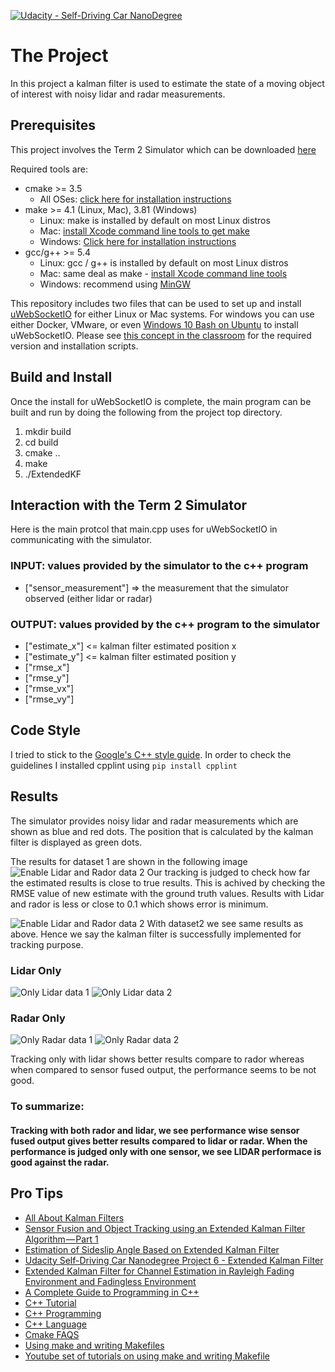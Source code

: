 [![Udacity - Self-Driving Car NanoDegree](https://s3.amazonaws.com/udacity-sdc/github/shield-carnd.svg)](http://www.udacity.com/drive)

# The Project
In this project a kalman filter is used to estimate the state of a moving object of interest with noisy lidar and radar measurements. 

[//]: # (Image References)

[image1]: ./images/term2_simulator_dataset1.png "Result of Dataset 1"
[image2]: ./images/term2_simulator_dataset2.png "Result of Dataset 2"

## Prerequisites

This project involves the Term 2 Simulator which can be downloaded [here](https://github.com/udacity/self-driving-car-sim/releases)

Required tools are:
* cmake >= 3.5
  * All OSes: [click here for installation instructions](https://cmake.org/install/)
* make >= 4.1 (Linux, Mac), 3.81 (Windows)
  * Linux: make is installed by default on most Linux distros
  * Mac: [install Xcode command line tools to get make](https://developer.apple.com/xcode/features/)
  * Windows: [Click here for installation instructions](http://gnuwin32.sourceforge.net/packages/make.htm)
* gcc/g++ >= 5.4
  * Linux: gcc / g++ is installed by default on most Linux distros
  * Mac: same deal as make - [install Xcode command line tools](https://developer.apple.com/xcode/features/)
  * Windows: recommend using [MinGW](http://www.mingw.org/)

This repository includes two files that can be used to set up and install [uWebSocketIO](https://github.com/uWebSockets/uWebSockets) for either Linux or Mac systems. For windows you can use either Docker, VMware, or even [Windows 10 Bash on Ubuntu](https://www.howtogeek.com/249966/how-to-install-and-use-the-linux-bash-shell-on-windows-10/) to install uWebSocketIO. Please see [this concept in the classroom](https://classroom.udacity.com/nanodegrees/nd013/parts/40f38239-66b6-46ec-ae68-03afd8a601c8/modules/0949fca6-b379-42af-a919-ee50aa304e6a/lessons/f758c44c-5e40-4e01-93b5-1a82aa4e044f/concepts/16cf4a78-4fc7-49e1-8621-3450ca938b77) for the required version and installation scripts.

## Build and Install
Once the install for uWebSocketIO is complete, the main program can be built and run by doing the following from the project top directory.

1. mkdir build
2. cd build
3. cmake ..
4. make
5. ./ExtendedKF

## Interaction with the Term 2 Simulator

Here is the main protcol that main.cpp uses for uWebSocketIO in communicating with the simulator.

### INPUT: values provided by the simulator to the c++ program

* ["sensor_measurement"] => the measurement that the simulator observed (either lidar or radar)

### OUTPUT: values provided by the c++ program to the simulator

* ["estimate_x"] <= kalman filter estimated position x
* ["estimate_y"] <= kalman filter estimated position y
* ["rmse_x"]
* ["rmse_y"]
* ["rmse_vx"]
* ["rmse_vy"]


## Code Style
I tried to stick to the [Google's C++ style guide](https://google.github.io/styleguide/cppguide.html).
In order to check the guidelines I installed cpplint using 
`pip install cpplint`


## Results
The simulator provides noisy lidar and radar measurements which are shown as blue and red dots. The position that is calculated by the kalman filter is displayed as green dots.

The results for dataset 1 are shown in the following image
![Enable Lidar and Rador data 2](images/RMSE_L_R_DS1.PNG)
Our tracking is judged to check how far the estimated results is close to true results. This is achived by checking the RMSE value of new estimate with the ground truth values.
Results with Lidar and rador is less or close to 0.1 which shows error is minimum.

![Enable Lidar and Rador data 2](images/RMSE_L_R_DS2.PNG)
With dataset2 we see same results as above. Hence we say the kalman filter is successfully implemented for tracking purpose.

### Lidar Only
![Only Lidar data 1](images/RMSE_L_DS1.PNG)
![Only Lidar data 2](images/RMSE_L_DS2.PNG)

### Radar Only
![Only Radar data 1](images/RMSE_R_DS1.PNG)
![Only Radar data 2](images/RMSE_R_DS2.PNG)

Tracking only with lidar shows better results compare to rador whereas when compared to sensor fused output, the performance seems to be not good.

### To summarize:
#### Tracking with both rador and lidar, we see performance wise sensor fused output gives better results compared to lidar or radar. When the performance is judged only with one sensor, we see LIDAR performace is good against the radar.
## Pro Tips

* [All About Kalman Filters](https://medium.com/self-driving-cars/all-about-kalman-filters-8924abe3aa88)
* [Sensor Fusion and Object Tracking using an Extended Kalman Filter Algorithm — Part 1](https://medium.com/@mithi/object-tracking-and-fusing-sensor-measurements-using-the-extended-kalman-filter-algorithm-part-1-f2158ef1e4f0)
* [Estimation of Sideslip Angle Based on Extended Kalman Filter](https://www.hindawi.com/journals/jece/2017/5301602/)
* [Udacity Self-Driving Car Nanodegree Project 6 - Extended Kalman Filter](http://jeremyshannon.com/2017/04/21/udacity-sdcnd-extended-kalman-filter.html)
* [Extended Kalman Filter for Channel Estimation in Rayleigh Fading Environment and Fadingless Environment](https://www.ijser.org/paper/Extended-Kalman-Filter-for-Channel-Estimation-in-Rayleigh-Fading-Environment-and-Fadingless-Environment.html)
* [A Complete Guide to Programming in C++](http://www.lmpt.univ-tours.fr/~volkov/C++.pdf)
* [C++ Tutorial](https://www.tutorialspoint.com/cplusplus/index.htm)
* [C++ Programming](https://en.wikibooks.org/wiki/C%2B%2B_Programming)
* [C++ Language](http://www.cplusplus.com/doc/tutorial/)
* [Cmake FAQS](https://cmake.org/Wiki/CMake_FAQ)
* [Using make and writing Makefiles](https://www.cs.swarthmore.edu/~newhall/unixhelp/howto_makefiles.html)
* [Youtube set of tutorials on using make and writing Makefile](https://www.youtube.com/watch?v=aw9wHbFTnAQ)
 

